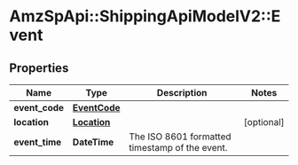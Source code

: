 # AmzSpApi::ShippingApiModelV2::Event

## Properties
Name | Type | Description | Notes
------------ | ------------- | ------------- | -------------
**event_code** | [**EventCode**](EventCode.md) |  | 
**location** | [**Location**](Location.md) |  | [optional] 
**event_time** | **DateTime** | The ISO 8601 formatted timestamp of the event. | 

